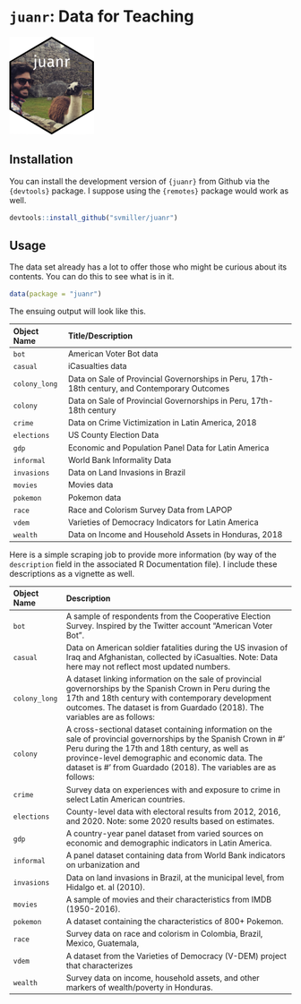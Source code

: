 
# `juanr`: Data for Teaching

<img src="temp/sticker.png" width="30%">

## Installation

You can install the development version of `{juanr}` from Github via the
`{devtools}` package. I suppose using the `{remotes}` package would work
as well.

``` r
devtools::install_github("svmiller/juanr")
```

## Usage

The data set already has a lot to offer those who might be curious about
its contents. You can do this to see what is in it.

``` r
data(package = "juanr")
```

The ensuing output will look like this.

| **Object Name** | **Title/Description**                                                                          |
|:----------------|:-----------------------------------------------------------------------------------------------|
| `bot`           | American Voter Bot data                                                                        |
| `casual`        | iCasualties data                                                                               |
| `colony_long`   | Data on Sale of Provincial Governorships in Peru, 17th-18th century, and Contemporary Outcomes |
| `colony`        | Data on Sale of Provincial Governorships in Peru, 17th-18th century                            |
| `crime`         | Data on Crime Victimization in Latin America, 2018                                             |
| `elections`     | US County Election Data                                                                        |
| `gdp`           | Economic and Population Panel Data for Latin America                                           |
| `informal`      | World Bank Informality Data                                                                    |
| `invasions`     | Data on Land Invasions in Brazil                                                               |
| `movies`        | Movies data                                                                                    |
| `pokemon`       | Pokemon data                                                                                   |
| `race`          | Race and Colorism Survey Data from LAPOP                                                       |
| `vdem`          | Varieties of Democracy Indicators for Latin America                                            |
| `wealth`        | Data on Income and Household Assets in Honduras, 2018                                          |

Here is a simple scraping job to provide more information (by way of the
`description` field in the associated R Documentation file). I include
these descriptions as a vignette as well.

| **Object Name** | **Description**                                                                                                                                                                                                                                                                             |
|:----------------|:--------------------------------------------------------------------------------------------------------------------------------------------------------------------------------------------------------------------------------------------------------------------------------------------|
| `bot`           | A sample of respondents from the Cooperative Election Survey. Inspired by the Twitter account “American Voter Bot”.                                                                                                                                                                         |
| `casual`        | Data on American soldier fatalities during the US invasion of Iraq and Afghanistan, collected by iCasualties. Note: Data here may not reflect most updated numbers.                                                                                                                         |
| `colony_long`   | A dataset linking information on the sale of provincial governorships by the Spanish Crown in Peru during the 17th and 18th century with contemporary development outcomes. The dataset is from Guardado (2018). The variables are as follows:                                              |
| `colony`        | A cross-sectional dataset containing information on the sale of provincial governorships by the Spanish Crown in \#’ Peru during the 17th and 18th century, as well as province-level demographic and economic data. The dataset is \#’ from Guardado (2018). The variables are as follows: |
| `crime`         | Survey data on experiences with and exposure to crime in select Latin American countries.                                                                                                                                                                                                   |
| `elections`     | County-level data with electoral results from 2012, 2016, and 2020. Note: some 2020 results based on estimates.                                                                                                                                                                             |
| `gdp`           | A country-year panel dataset from varied sources on economic and demographic indicators in Latin America.                                                                                                                                                                                   |
| `informal`      | A panel dataset containing data from World Bank indicators on urbanization and                                                                                                                                                                                                              |
| `invasions`     | Data on land invasions in Brazil, at the municipal level, from Hidalgo et. al (2010).                                                                                                                                                                                                       |
| `movies`        | A sample of movies and their characteristics from IMDB (1950-2016).                                                                                                                                                                                                                         |
| `pokemon`       | A dataset containing the characteristics of 800+ Pokemon.                                                                                                                                                                                                                                   |
| `race`          | Survey data on race and colorism in Colombia, Brazil, Mexico, Guatemala,                                                                                                                                                                                                                    |
| `vdem`          | A dataset from the Varieties of Democracy (V-DEM) project that characterizes                                                                                                                                                                                                                |
| `wealth`        | Survey data on income, household assets, and other markers of wealth/poverty in Honduras.                                                                                                                                                                                                   |
